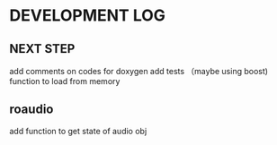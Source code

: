 # DEVELOPMENT LOG

## NEXT STEP

add comments on codes for doxygen
add tests （maybe using boost)
function to load from memory

## roaudio

add function to get state of audio obj
